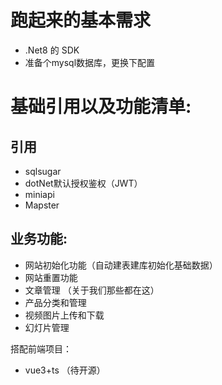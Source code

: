 # 跑起来的基本需求

- .Net8 的 SDK
- 准备个mysql数据库，更换下配置


# 基础引用以及功能清单:

## 引用

- sqlsugar
- dotNet默认授权鉴权（JWT）
- miniapi
- Mapster

## 业务功能:

- 网站初始化功能（自动建表建库初始化基础数据）
- 网站重置功能
- 文章管理 （关于我们那些都在这）
- 产品分类和管理
- 视频图片上传和下载
- 幻灯片管理

搭配前端项目：

- vue3+ts （待开源）